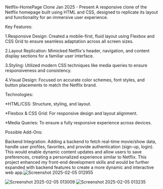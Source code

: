 Netflix-HomePage Clone
Jan 2025 - Present
A responsive clone of the Netflix homepage built using HTML and CSS, designed to replicate its layout and functionality for an immersive user experience.

Key Features:

1.Responsive Design: Created a mobile-first, fluid layout using Flexbox and CSS Grid to ensure seamless adaptation across all screen sizes.

2.Layout Replication: Mimicked Netflix's header, navigation, and content display sections for a familiar user interface.

3.Styling: Utilized modern CSS techniques like media queries to ensure responsiveness and consistency.

4.Visual Design: Focused on accurate color schemes, font styles, and button placements to match the Netflix brand.

Technologies:

*HTML/CSS: Structure, styling, and layout.

*Flexbox & CSS Grid: For responsive design and layout alignment.

*Media Queries: To ensure a fully responsive experience across devices.

Possible Add-Ons:

Backend Integration: Adding a backend to fetch real-time movie/show data, handle user profiles, favorites, and provide authentication (sign-up, login). This would enable dynamic content updates and allow users to save preferences, creating a personalized experience similar to Netflix.
This project enhanced my front-end development skills and would be further expanded with backend features to create a more dynamic and interactive web app.![Screenshot 2025-02-05 012955](https://github.com/user-attachments/assets/7656aced-50fc-45d8-a66f-29e2ba22d0f5)

![Screenshot 2025-02-05 013009](https://github.com/user-attachments/assets/784ace83-8d01-49d6-b4e4-da309e10b34b)
![Screenshot 2025-02-05 013235](https://github.com/user-attachments/assets/d5244ee6-4756-4f1a-8cf3-fd7e5ea0f72a)
